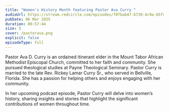 ```yaml
---
title: "Women's History Month featuring Pastor Ava Curry "
audioUrl: https://stream.redcircle.com/episodes/f0fbab47-b739-4c9a-b5fd-6313787200f7/stream.mp3
pubDate: 06 Mar 2025
duration: 00:57:44
size: 5
cover: /pastorava.png
explicit: false
episodeType: full
---
```

Pastor Ava D. Curry is an ordained itinerant elder in the Mount Tabor African Methodist Episcopal Church, committed to her faith and community. She pursued theological studies at Payne Theological Seminary. Pastor Curry is married to the late Rev. Rickey Lamar Curry Sr., who served in Bellville, Florida. She has a passion for helping others and enjoys engaging with her community. 

In her upcoming podcast episode, Pastor Curry will delve into women’s history, sharing insights and stories that highlight the significant contributions of women throughout time.